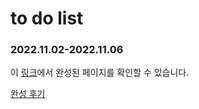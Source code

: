 # to do list
### 2022.11.02-2022.11.06
이 <a href="https://ppparkta.github.io/todoList/">링크</a>에서 완성된 페이지를 확인할 수 있습니다.

<a href="https://velog.io/@ppparkta/todo-list-%ED%8E%98%EC%9D%B4%EC%A7%80-%EC%A0%9C%EC%9E%91-%ED%9B%84%EA%B8%B0">완성 후기</a>
